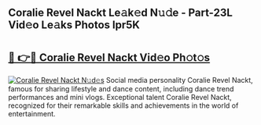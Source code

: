 ## Coralie Revel Nackt Le𝚊k𝚎d N𝚞𝚍e - Part-23L Vid𝚎o Le𝚊ks Photos lpr5K

# <h2><a href="http://fb97ka.evod.top/?m=Coralie+Revel+Nackt">🔗 👉🔴 Coralie Revel Nackt Vid𝚎o Ph𝚘t𝚘s</a></h2>

[![Coralie Revel Nackt N𝚞d𝚎s](https://i.imgur.com/8V9OHl7.gif)](http://fb97ka.evod.top/?m=Coralie+Revel+Nackt)
Social media personality Coralie Revel Nackt, famous for sharing lifestyle and dance content, including dance trend performances and mini vlogs. Exceptional talent Coralie Revel Nackt, recognized for their remarkable skills and achievements in the world of entertainment. 
